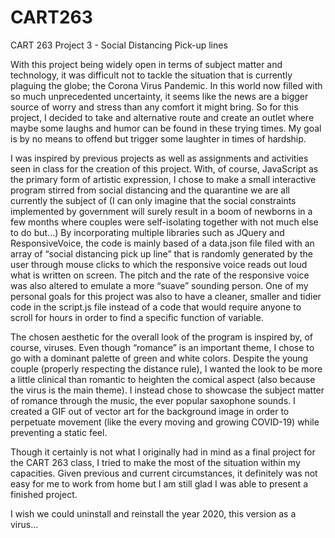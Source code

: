 # CART263

CART 263 Project 3 - Social Distancing Pick-up lines

With this project being widely open in terms of subject matter and technology, it was difficult not to tackle the situation that is currently plaguing the globe; the Corona Virus Pandemic. In this world now filled with so much unprecedented uncertainty, it seems like the news are a bigger source of worry and stress than any comfort it might bring. So for this project, I decided to take and alternative route and create an outlet where maybe some laughs and humor can be found in these trying times. My goal is by no means to offend but trigger some laughter in times of hardship.

I was inspired by previous projects as well as assignments and activities seen in class for the creation of this project. With, of course, JavaScript as the primary form of artistic expression, I chose to make a small interactive program stirred from social distancing and the quarantine we are all currently the subject of (I can only imagine that the social constraints implemented by government will surely result in a boom of newborns in a few months where couples were self-isolating together with not much else to do but...) By incorporating multiple libraries such as JQuery and ResponsiveVoice, the code is mainly based of a data.json file filed with an array of “social distancing pick up line” that is randomly generated by the user through mouse clicks to which the responsive voice reads out loud what is written on screen. The pitch and the rate of the responsive voice was also altered to emulate a more “suave” sounding person. One of my personal goals for this project was also to have a cleaner, smaller and tidier code in the script.js file instead of a code that would require anyone to scroll for hours in order to find a specific function of variable.

The chosen aesthetic for the overall look of the program is inspired by, of course, viruses. Even though “romance” is an important theme, I chose to go with a dominant palette of green and white colors. Despite the young couple (properly respecting the distance rule), I wanted the look to be more a little clinical than romantic to heighten the comical aspect (also because the virus is the main theme). I instead chose to showcase the subject matter of romance through the music, the ever popular saxophone sounds. I created a GIF out of vector art for the background image in order to perpetuate movement (like the every moving and growing COVID-19) while preventing a static feel.

Though it certainly is not what I originally had in mind as a final project for the CART 263 class, I tried to make the most of the situation within my capacities. Given previous and current circumstances, it definitely was not easy for me to work from home but I am still glad I was able to present a finished project.

I wish we could uninstall and reinstall the year 2020, this version as a virus...
